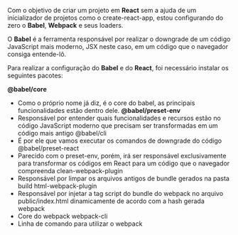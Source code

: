 Com o objetivo de criar um projeto em **React** sem a ajuda de um inicializador de projetos como o create-react-app, estou configurando do zero o **Babel**, **Webpack** e seus loaders.

O **Babel** é a ferramenta responsável por realizar o downgrade de um código JavaScript mais moderno, JSX neste caso, em um código que o navegador consiga entende-lô.

Para realizar a configuração do **Babel** e do **React**, foi necessário instalar os seguintes pacotes:

**@babel/core**

- Como o próprio nome já diz, é o core do babel, as principais funcionalidades estão dentro dele.
  **@babel/preset-env**
- Responsável por entender quais funcionalidades e recursos estão no código JavaScript moderno que precisam ser transformadas em um código mais antigo
  @babel/cli
- É por ele que vamos executar os comandos de downgrade do código
  @babel/preset-react
- Parecido com o preset-env, porém, irá ser responsável exclusivamente para transformar os códigos em React para um código que o navegador compreenda
  clean-webpack-plugin
- Responsável por limpar os arquivos antigos de bundle gerados na pasta build
  html-webpack-plugin
- Responsável por injetar a tag script do bundle do webpack no arquivo public/index.html dinamicamente de acordo com a hash gerada
  webpack
- Core do webpack
  webpack-cli
- Linha de comando para utilizar o webpack
